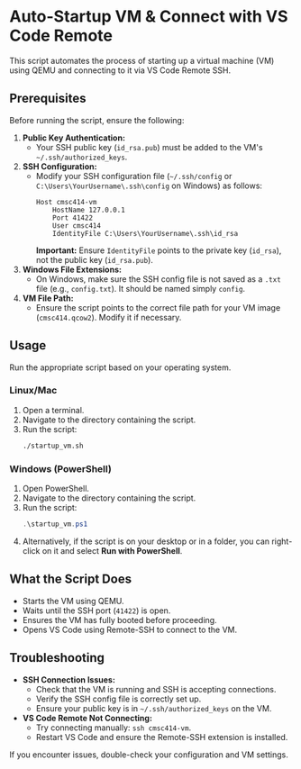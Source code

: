 # Auto-Startup VM & Connect with VS Code Remote

This script automates the process of starting up a virtual machine (VM) using QEMU and connecting to it via VS Code Remote SSH.

## Prerequisites
Before running the script, ensure the following:
1. **Public Key Authentication:**
   - Your SSH public key (`id_rsa.pub`) must be added to the VM's `~/.ssh/authorized_keys`.
2. **SSH Configuration:**
   - Modify your SSH configuration file (`~/.ssh/config` or `C:\Users\YourUsername\.ssh\config` on Windows) as follows:
     ```
     Host cmsc414-vm
         HostName 127.0.0.1
         Port 41422
         User cmsc414
         IdentityFile C:\Users\YourUsername\.ssh\id_rsa
     ```
     **Important:** Ensure `IdentityFile` points to the private key (`id_rsa`), not the public key (`id_rsa.pub`).
3. **Windows File Extensions:**
   - On Windows, make sure the SSH config file is not saved as a `.txt` file (e.g., `config.txt`). It should be named simply `config`.
4. **VM File Path:**
   - Ensure the script points to the correct file path for your VM image (`cmsc414.qcow2`). Modify it if necessary.

## Usage
Run the appropriate script based on your operating system.

### Linux/Mac
1. Open a terminal.
2. Navigate to the directory containing the script.
3. Run the script:
   ```bash
   ./startup_vm.sh
   ```

### Windows (PowerShell)
1. Open PowerShell.
2. Navigate to the directory containing the script.
3. Run the script:
   ```powershell
   .\startup_vm.ps1
   ```
4. Alternatively, if the script is on your desktop or in a folder, you can right-click on it and select **Run with PowerShell**.

## What the Script Does
- Starts the VM using QEMU.
- Waits until the SSH port (`41422`) is open.
- Ensures the VM has fully booted before proceeding.
- Opens VS Code using Remote-SSH to connect to the VM.

## Troubleshooting
- **SSH Connection Issues:**
  - Check that the VM is running and SSH is accepting connections.
  - Verify the SSH config file is correctly set up.
  - Ensure your public key is in `~/.ssh/authorized_keys` on the VM.
- **VS Code Remote Not Connecting:**
  - Try connecting manually: `ssh cmsc414-vm`.
  - Restart VS Code and ensure the Remote-SSH extension is installed.

If you encounter issues, double-check your configuration and VM settings.

